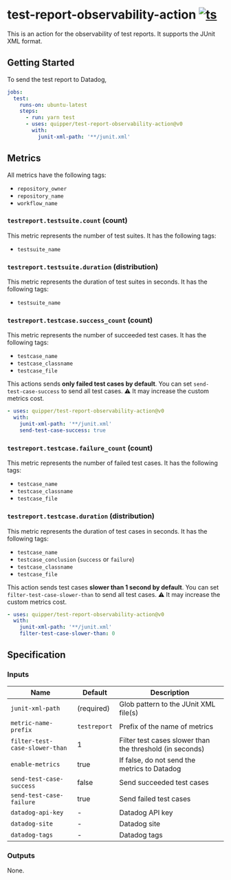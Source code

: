 # test-report-observability-action [![ts](https://github.com/quipper/test-report-observability-action/actions/workflows/ts.yaml/badge.svg)](https://github.com/quipper/test-report-observability-action/actions/workflows/ts.yaml)

This is an action for the observability of test reports.
It supports the JUnit XML format.

## Getting Started

To send the test report to Datadog,

```yaml
jobs:
  test:
    runs-on: ubuntu-latest
    steps:
      - run: yarn test
      - uses: quipper/test-report-observability-action@v0
        with:
          junit-xml-path: '**/junit.xml'
```

## Metrics

All metrics have the following tags:

- `repository_owner`
- `repository_name`
- `workflow_name`

### `testreport.testsuite.count` (count)

This metric represents the number of test suites.
It has the following tags:

- `testsuite_name`

### `testreport.testsuite.duration` (distribution)

This metric represents the duration of test suites in seconds.
It has the following tags:

- `testsuite_name`

### `testreport.testcase.success_count` (count)

This metric represents the number of succeeded test cases.
It has the following tags:

- `testcase_name`
- `testcase_classname`
- `testcase_file`

This actions sends **only failed test cases by default**.
You can set `send-test-case-success` to send all test cases.
:warning: It may increase the custom metrics cost.

```yaml
- uses: quipper/test-report-observability-action@v0
  with:
    junit-xml-path: '**/junit.xml'
    send-test-case-success: true
```

### `testreport.testcase.failure_count` (count)

This metric represents the number of failed test cases.
It has the following tags:

- `testcase_name`
- `testcase_classname`
- `testcase_file`

### `testreport.testcase.duration` (distribution)

This metric represents the duration of test cases in seconds.
It has the following tags:

- `testcase_name`
- `testcase_conclusion` (`success` or `failure`)
- `testcase_classname`
- `testcase_file`

This action sends test cases **slower than 1 second by default**.
You can set `filter-test-case-slower-than` to send all test cases.
:warning: It may increase the custom metrics cost.

```yaml
- uses: quipper/test-report-observability-action@v0
  with:
    junit-xml-path: '**/junit.xml'
    filter-test-case-slower-than: 0
```

## Specification

### Inputs

| Name                           | Default      | Description                                              |
| ------------------------------ | ------------ | -------------------------------------------------------- |
| `junit-xml-path`               | (required)   | Glob pattern to the JUnit XML file(s)                    |
| `metric-name-prefix`           | `testreport` | Prefix of the name of metrics                            |
| `filter-test-case-slower-than` | 1            | Filter test cases slower than the threshold (in seconds) |
| `enable-metrics`               | true         | If false, do not send the metrics to Datadog             |
| `send-test-case-success`       | false        | Send succeeded test cases                                |
| `send-test-case-failure`       | true         | Send failed test cases                                   |
| `datadog-api-key`              | -            | Datadog API key                                          |
| `datadog-site`                 | -            | Datadog site                                             |
| `datadog-tags`                 | -            | Datadog tags                                             |

### Outputs

None.
